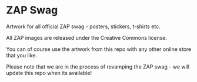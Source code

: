 # ZAP Swag
Artwork for all official ZAP swag - posters, stickers, t-shirts etc.

All ZAP images are released under the Creative Commons license.

You can of course use the artwork from this repo with any other online store that you like.

Please note that we are in the process of revamping the ZAP swag - we will update this repo when its available!
